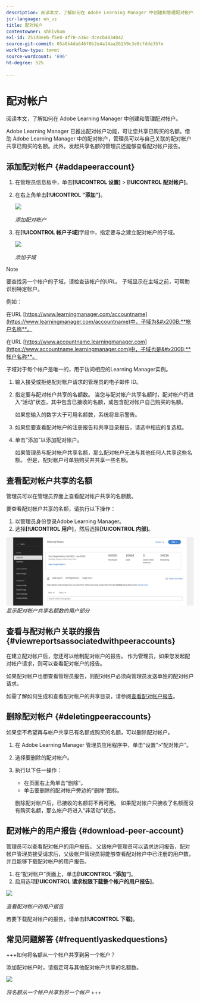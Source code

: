 ```yaml
---
description: 阅读本文，了解如何在 Adobe Learning Manager 中创建和管理配对帐户。
jcr-language: en_us
title: 配对帐户
contentowner: shhivkum
exl-id: 251d0eeb-f5e8-4f70-a36c-dcecb4834042
source-git-commit: 05a8b4da646f0b2e4a14aa26159c3e8cfdde35fe
workflow-type: tm+mt
source-wordcount: '696'
ht-degree: 52%

---
```


# 配对帐户

阅读本文，了解如何在 Adobe Learning Manager 中创建和管理配对帐户。

Adobe Learning Manager 已推出配对帐户功能，可让您共享已购买的名额。借助 Adobe Learning Manager 中的配对帐户，管理员可以与自己关联的配对帐户共享已购买的名额。此外，发起共享名额的管理员还能够查看配对帐户报告。

## 添加配对帐户 {#addapeeraccount}

1. 在管理员信息板中，单击&#x200B;**[!UICONTROL 设置]** > **[!UICONTROL 配对帐户]**。
1. 在右上角单击&#x200B;**[!UICONTROL “添加”]**。

   ![](assets/peeraccount.png)

   *添加配对帐户*

1. 在&#x200B;**[!UICONTROL 帐户子域]**&#x200B;字段中，指定要与之建立配对帐户的子域。

   ![](assets/addpeer.png)

   *添加子域*

>[!NOTE]
>
>要查找另一个帐户的子域，请检查该帐户的URL。 子域显示在主域之前，可帮助识别特定帐户。
>
>例如：
>
>在URL [https://www.learningmanager.com/accountname](https://www.learningmanager.com/accountname)中，子域为&#x200B;**帐户名称**。
>
>在URL [https://www.accountname.learningmanager.com](https://www.accountname.learningmanager.com)中，子域也是&#x200B;**帐户名称**。
>
>子域对于每个帐户是唯一的，用于访问相应的Learning Manager实例。

1. 输入接受或拒绝配对帐户请求的管理员的电子邮件 ID。
1. 指定要与配对帐户共享的名额数。 当您与配对帐户共享名额时，配对帐户将进入“活动”状态，其中包含已接收的名额，或包含配对帐户自己购买的名额。

   如果您输入的数字大于可用名额数，系统将显示警告。

1. 如果您要查看配对帐户的注册报告和共享目录报告，请选中相应的复选框。
1. 单击“添加”以添加配对帐户。

   如果管理员与配对帐户共享名额，那么配对帐户无法与其他任何人共享这些名额。 但是，配对帐户可单独购买并共享一些名额。

## 查看配对帐户共享的名额

管理员可以在管理员界面上查看配对帐户共享的名额数。

要查看配对帐户共享的名额，请执行以下操作：

1. 以管理员身份登录Adobe Learning Manager。
2. 选择&#x200B;**[!UICONTROL 用户]**，然后选择&#x200B;**[!UICONTROL 内部]**。

![](assets/peer-account-seats.png)
_显示配对帐户共享名额数的用户部分_

## 查看与配对帐户关联的报告 {#viewreportsassociatedwithpeeraccounts}

在建立配对帐户后，您还可以绘制配对帐户的报告。 作为管理员，如果您发起配对帐户请求，则可以查看配对帐户的报告。

如果配对帐户也想查看管理员报告，则配对帐户必须向管理员发送单独的配对帐户请求。

如需了解如何生成和查看配对帐户的共享目录，请参阅[查看配对帐户报告](reports.md#main-pars_header_894271250)。

## 删除配对帐户 {#deletingpeeraccounts}

如果您不希望再与帐户共享已有名额或购买的名额，可以删除配对帐户。

1. 在 Adobe Learning Manager 管理员应用程序中，单击“设置”>“配对帐户”。
1. 选择要删除的配对帐户。
1. 执行以下任一操作：

   * 在页面右上角单击“删除”。
   * 单击要删除的配对帐户旁边的“删除”图标。

   删除配对帐户后，已接收的名额将不再可用。 如果配对帐户只接收了名额而没有购买名额，那么帐户将进入“非活动”状态。

## 配对帐户的用户报告 {#download-peer-account}

管理员可以查看配对帐户的用户报告。 父级帐户管理员可以请求访问报告，配对帐户管理员接受请求后，父级帐户管理员将能够查看配对帐户中已注册的用户数，并且能够下载配对帐户的用户报告。

1. 在“配对帐户”页面上，单击&#x200B;**[!UICONTROL “添加”]**。
1. 启用选项&#x200B;**[!UICONTROL 请求权限下载整个帐户的用户报告]**。

![](assets/image034.png)

*查看配对帐户的用户报告*

若要下载配对帐户的报告，请单击&#x200B;**[!UICONTROL 下载]**。

## 常见问题解答 {#frequentlyaskedquestions}

+++如何将名额从一个帐户共享到另一个帐户？

添加配对帐户时，请指定可与其他配对帐户共享的名额数。

![](assets/share-seats.png)

*将名额从一个帐户共享到另一个帐户*
+++
